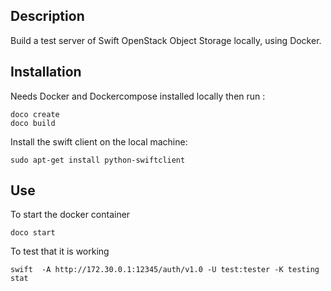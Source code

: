 ## Description

Build a test server of Swift OpenStack Object Storage locally, using Docker.

## Installation

Needs Docker and Dockercompose installed locally then run :

    doco create
    doco build

Install the swift client on the local machine:

    sudo apt-get install python-swiftclient


## Use

To start the docker container

    doco start

To test that it is working

    swift  -A http://172.30.0.1:12345/auth/v1.0 -U test:tester -K testing stat
